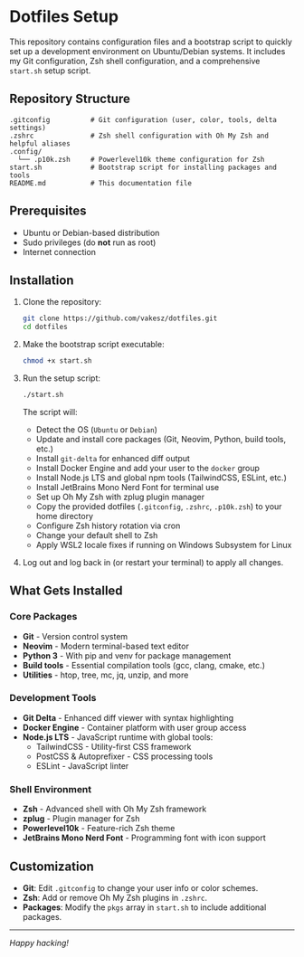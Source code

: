 # Dotfiles Setup

This repository contains configuration files and a bootstrap script to quickly set up a development environment on Ubuntu/Debian systems. It includes my Git configuration, Zsh shell configuration, and a comprehensive `start.sh` setup script.

## Repository Structure

```text
.gitconfig          # Git configuration (user, color, tools, delta settings)
.zshrc              # Zsh shell configuration with Oh My Zsh and helpful aliases
.config/
  └── .p10k.zsh     # Powerlevel10k theme configuration for Zsh
start.sh            # Bootstrap script for installing packages and tools
README.md           # This documentation file
```

## Prerequisites

* Ubuntu or Debian-based distribution
* Sudo privileges (do **not** run as root)
* Internet connection

## Installation

1. Clone the repository:

   ```bash
   git clone https://github.com/vakesz/dotfiles.git
   cd dotfiles
   ```

2. Make the bootstrap script executable:

   ```bash
   chmod +x start.sh
   ```

3. Run the setup script:

   ```bash
   ./start.sh
   ```

   The script will:

   * Detect the OS (`Ubuntu` or `Debian`)
   * Update and install core packages (Git, Neovim, Python, build tools, etc.)
   * Install `git-delta` for enhanced diff output
   * Install Docker Engine and add your user to the `docker` group
   * Install Node.js LTS and global npm tools (TailwindCSS, ESLint, etc.)
   * Install JetBrains Mono Nerd Font for terminal use
   * Set up Oh My Zsh with zplug plugin manager
   * Copy the provided dotfiles (`.gitconfig`, `.zshrc`, `.p10k.zsh`) to your home directory
   * Configure Zsh history rotation via cron
   * Change your default shell to Zsh
   * Apply WSL2 locale fixes if running on Windows Subsystem for Linux

4. Log out and log back in (or restart your terminal) to apply all changes.

## What Gets Installed

### Core Packages

* **Git** - Version control system
* **Neovim** - Modern terminal-based text editor
* **Python 3** - With pip and venv for package management
* **Build tools** - Essential compilation tools (gcc, clang, cmake, etc.)
* **Utilities** - htop, tree, mc, jq, unzip, and more

### Development Tools

* **Git Delta** - Enhanced diff viewer with syntax highlighting
* **Docker Engine** - Container platform with user group access
* **Node.js LTS** - JavaScript runtime with global tools:
  * TailwindCSS - Utility-first CSS framework
  * PostCSS & Autoprefixer - CSS processing tools
  * ESLint - JavaScript linter

### Shell Environment

* **Zsh** - Advanced shell with Oh My Zsh framework
* **zplug** - Plugin manager for Zsh
* **Powerlevel10k** - Feature-rich Zsh theme
* **JetBrains Mono Nerd Font** - Programming font with icon support

## Customization

* **Git**: Edit `.gitconfig` to change your user info or color schemes.
* **Zsh**: Add or remove Oh My Zsh plugins in `.zshrc`.
* **Packages**: Modify the `pkgs` array in `start.sh` to include additional packages.

---

*Happy hacking!*
